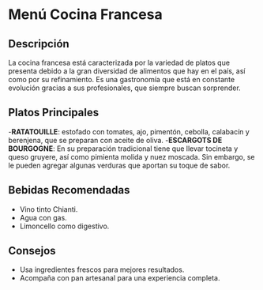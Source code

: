 # Menú Cocina Francesa 

## Descripción
La cocina francesa está caracterizada por la variedad de platos que presenta debido a la gran diversidad de alimentos que hay en el país, así como por su refinamiento. Es una gastronomía que está en constante evolución gracias a sus profesionales, que siempre buscan sorprender.

## Platos Principales
-**RATATOUILLE**: estofado con tomates, ajo, pimentón, cebolla, calabacín y berenjena, que se preparan con aceite de oliva. 
-**ESCARGOTS DE BOURGOGNE**: En su preparación tradicional tiene que llevar tocineta y queso gruyere, así como pimienta molida y nuez moscada. Sin embargo, se le pueden agregar algunas verduras que aportan su toque de sabor.

## Bebidas Recomendadas
- Vino tinto Chianti.
- Agua con gas.
- Limoncello como digestivo.
​
## Consejos
- Usa ingredientes frescos para mejores resultados.
- Acompaña con pan artesanal para una experiencia completa.






























